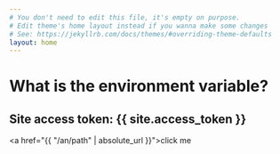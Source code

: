 ```yaml
---
# You don't need to edit this file, it's empty on purpose.
# Edit theme's home layout instead if you wanna make some changes
# See: https://jekyllrb.com/docs/themes/#overriding-theme-defaults
layout: home
---
```


# What is the environment variable?

## Site access token: {{ site.access_token }}

<a href="{{ "/an/path" | absolute_url }}">click me</a>
